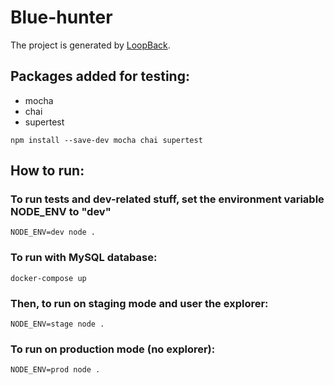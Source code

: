 # Blue-hunter

The project is generated by [LoopBack](http://loopback.io).

## Packages added for testing:
- mocha
- chai
- supertest

`npm install --save-dev mocha chai supertest`

## How to run:

### To run tests and dev-related stuff, set the environment variable NODE_ENV to "dev"

`NODE_ENV=dev node .`

### To run with MySQL database:

`docker-compose up`

### Then, to run on staging mode and user the explorer:

`NODE_ENV=stage node .`

### To run on production mode (no explorer):

`NODE_ENV=prod node .`
